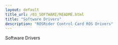 ```yaml
---
layout: default
title_url: /03_SOFTWARE/README.html
title: "Software Drivers"
description: "ROSRider Control Card ROS Drivers"
---
```


Software Drivers
